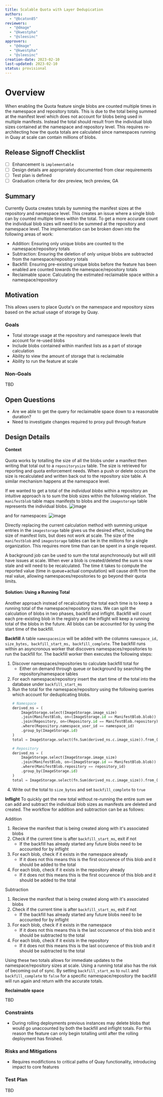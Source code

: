 ```yaml
---
title: Scalable Quota with Layer Dedupication
authors:
  - "@bcaton85"
reviewers:
  - "@dmage"
  - "@kwestpha"
  - "@sleesinc"
approvers:
  - "@dmage"
  - "@kwestpha"
  - "@sleesinc"
creation-date: 2023-02-10
last-updated: 2023-02-10
status: provisional
---
```


# Overview

When enabling the Quota feature single blobs are counted multiple times in the namespace and repository totals. This is due to the total being summed at the manifest level which does not account for blobs being used in multiple manifests. Instead the total should result from the individual blob sizes contained at the namespace and repository level. This requires re-architecting how the quota totals are calculated since namespaces running in Quay at scale can contain millions of blobs.

## Release Signoff Checklist

- [ ] Enhancement is `implementable`
- [ ] Design details are appropriately documented from clear requirements
- [ ] Test plan is defined
- [ ] Graduation criteria for dev preview, tech preview, GA

## Summary

Currently Quota creates totals by summing the manifest sizes at the repository and namespace level. This creates an issue where a single blob can by counted multiple times within the total. To get a more accurate count the individual blob sizes will need to be summed at the repository and namespace level. The implementation can be broken down into the following areas of work:
- Addition: Ensuring only unique blobs are counted to the namespace/repository totals
- Subtraction: Ensuring the deletion of only unique blobs are subtracted from the namespace/repository totals
- Backfill: Ensuring pre-existing unique blobs before the feature has been enabled are counted towards the namespace/repository totals
- Reclaimable space: Calculating the estimated reclaimable space within a namespace/repository

## Motivation

This allows users to place Quota's on the namespace and repository sizes based on the actual usage of storage by Quay.

### Goals

* Total storage usage at the repository and namespace levels that account for re-used blobs
* Include blobs contained within manifest lists as a part of storage calculation
* Ability to view the amount of storage that is reclaimable
* Ability to run the feature at scale

### Non-Goals

TBD

## Open Questions

- Are we able to get the query for reclaimable space down to a reasonable duration?
- Need to investigate changes required to proxy pull through feature

## Design Details

#### Context

Quota works by totalling the size of all the blobs under a manifest then writing that total out to a `repositorysize` table. The size is retrieved for reporting and quota enforcement needs. When a push or delete occurs the size is recalculated and written back out to the repository size table. A similar mechanism happens at the namespace level.

If we wanted to get a total of the _individual blobs_ within a repository an intuitive approach is to sum the blob sizes within the following relation. The `manifestblob` table maps manifests to blobs and the `imagestorage` table represents the individual blobs.
![image](https://user-images.githubusercontent.com/22058392/214327014-4d831c92-b482-4a7c-b342-232becdfe033.png)

and for namespaces:
![image](https://user-images.githubusercontent.com/22058392/214327032-235650ec-c905-48c6-9eb0-ce6e9f00f574.png)

Directly replacing the current calculation method with summing unique entries in the `imagestorage` table gives us the desired effect, including the size of manifest lists, but does not work at scale. The size of the `manifestblob` and `imagestorage` tables can be in the millions for a single organization. This requires more time than can be spent in a single request.

A background job can be used to sum the total asynchronously but will still have issues at scale. When ever a blob is created/deleted the sum is now stale and will need to be recalculated. The time it takes to compute the reported value (time in queue+actual computation) will cause drift from the real value, allowing namespaces/repositories to go beyond their quota limits. 

#### Solution: Using a Running Total

Another approach instead of recalculating the total each time is to keep a running total of the namespace/repository sizes. We can split the calculation of blobs in two phases, backfill and inflight. Backfill will count each pre-existing blob in the registry and the inflight will keep a running total of the blobs in the future. All blobs can be accounted for by using the start time of the backfill.

**Backfill** A table `namespacesize` will be added with the columns `namespace_id, size_bytes, backfill_start_ms, backfill_complete`. The backfill runs within an asyncronous worker that discovers namespaces/repositories to run the backfill for. The backfill worker then executes the following steps:
1. Discover namespaces/repositories to calculate backfill total for
    - Either on demand through queue or background by searching the repository/namespace tables
2. For each namespace/repository insert the start time of the total into the database under `backfill_start_ms`
3. Run the total for the namespace/repository using the following queries which account for deduplicating blobs.
      ```python
      # Namespace
      derived_ns = (
          ImageStorage.select(ImageStorage.image_size)
          .join(ManifestBlob, on=(ImageStorage.id == ManifestBlob.blob))
          .join(Repository, on=(Repository.id == ManifestBlob.repository))
          .where(Repository.namespace_user_id == namespace_id)
          .group_by(ImageStorage.id)
      )
      total = ImageStorage.select(fn.Sum(derived_ns.c.image_size)).from_(derived_ns).scalar()
      ```
      ```python
      # Repository
      derived_ns = (
          ImageStorage.select(ImageStorage.image_size)
          .join(ManifestBlob, on=(ImageStorage.id == ManifestBlob.blob))
          .where(ManifestBlob.repository == repository_id)
          .group_by(ImageStorage.id)
      )
      total = ImageStorage.select(fn.Sum(derived_ns.c.image_size)).from_(derived_ns).scalar()
      ```
4. Write out the total to `size_bytes` and set `backfill_complete` to `true`

**Inflight** To quickly get the new total without re-running the entire sum we can add and subtract the individual blob sizes as manifests are deleted and created. The workflow for addition and subtraction can be as follows:

Addition
1. Recieve the manifest that is being created along with it's associated blobs
2. Check if the current time is after `backfill_start_ms`, exit if not
    - If the backfill has already started any future blobs need to be accounted for by inflight
3. For each blob, check if it exists in the namespace already
    - If it does not this means this is the first occurence of this blob and it should be added to the total
4. For each blob, check if it exists in the repository already
    - If it does not this means this is the first occurence of this blob and it should be added to the total

Subtraction
1. Recieve the manifest that is being created along with it's associated blobs
2. Check if the current time is after `backfill_start_ms`, exit if not
    - If the backfill has already started any future blobs need to be accounted for by inflight
3. For each blob, check if it exists in the namespace
    - If it does not this means this is the last occurence of this blob and it should be subtracted to the total
4. For each blob, check if it exists in the repository
    - If it does not this means this is the last occurence of this blob and it should be subtracted to the total

Using these two totals allows for immediate updates to the namespace/repository sizes at scale. Using a running total also has the risk of becoming out of sync. By setting `backfill_start_ms` to `null` and `backfill_complete` to `false` for a specific namespace/repository the backfill will run again and return with the accurate totals.


**Reclaimable space**

TBD


### Constraints

- During rolling deployments previous instances may delete blobs that would go unaccounted by both the backfill and inflight totals. For this reason the feature can only begin totalling until after the rolling deployment has finished.

### Risks and Mitigations

* Requires modifictions to critical paths of Quay functionality, introducing impact to core features

### Test Plan

TBD
